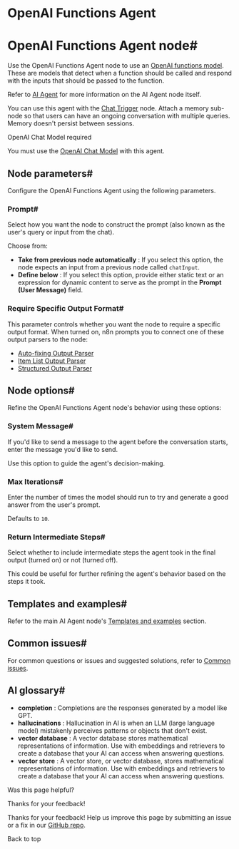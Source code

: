 # OpenAI Functions Agent

[ ](https://github.com/n8n-io/n8n-docs/edit/main/docs/integrations/builtin/cluster-nodes/root-nodes/n8n-nodes-langchain.agent/openai-functions-agent.md "Edit this page")

# OpenAI Functions Agent node#

Use the OpenAI Functions Agent node to use an [OpenAI functions model](https://platform.openai.com/docs/guides/function-calling). These are models that detect when a function should be called and respond with the inputs that should be passed to the function.

Refer to [AI Agent](../) for more information on the AI Agent node itself.

You can use this agent with the [Chat Trigger](../../../../core-nodes/n8n-nodes-langchain.chattrigger/) node. Attach a memory sub-node so that users can have an ongoing conversation with multiple queries. Memory doesn't persist between sessions.

OpenAI Chat Model required

You must use the [OpenAI Chat Model](../../../sub-nodes/n8n-nodes-langchain.lmchatopenai/) with this agent.

## Node parameters#

Configure the OpenAI Functions Agent using the following parameters.

### Prompt#

Select how you want the node to construct the prompt (also known as the user's query or input from the chat).

Choose from:

  * **Take from previous node automatically** : If you select this option, the node expects an input from a previous node called `chatInput`.
  * **Define below** : If you select this option, provide either static text or an expression for dynamic content to serve as the prompt in the **Prompt (User Message)** field.



### Require Specific Output Format#

This parameter controls whether you want the node to require a specific output format. When turned on, n8n prompts you to connect one of these output parsers to the node:

  * [Auto-fixing Output Parser](../../../sub-nodes/n8n-nodes-langchain.outputparserautofixing/)
  * [Item List Output Parser](../../../sub-nodes/n8n-nodes-langchain.outputparseritemlist/)
  * [Structured Output Parser](../../../sub-nodes/n8n-nodes-langchain.outputparserstructured/)



## Node options#

Refine the OpenAI Functions Agent node's behavior using these options:

### System Message#

If you'd like to send a message to the agent before the conversation starts, enter the message you'd like to send.

Use this option to guide the agent's decision-making.

### Max Iterations#

Enter the number of times the model should run to try and generate a good answer from the user's prompt.

Defaults to `10`.

### Return Intermediate Steps#

Select whether to include intermediate steps the agent took in the final output (turned on) or not (turned off).

This could be useful for further refining the agent's behavior based on the steps it took.

## Templates and examples#

Refer to the main AI Agent node's [Templates and examples](../#templates-and-examples) section.

## Common issues#

For common questions or issues and suggested solutions, refer to [Common issues](../common-issues/).

## AI glossary#

  * **completion** : Completions are the responses generated by a model like GPT.
  * **hallucinations** : Hallucination in AI is when an LLM (large language model) mistakenly perceives patterns or objects that don't exist.
  * **vector database** : A vector database stores mathematical representations of information. Use with embeddings and retrievers to create a database that your AI can access when answering questions.
  * **vector store** : A vector store, or vector database, stores mathematical representations of information. Use with embeddings and retrievers to create a database that your AI can access when answering questions.

Was this page helpful? 

Thanks for your feedback! 

Thanks for your feedback! Help us improve this page by submitting an issue or a fix in our [GitHub repo](https://github.com/n8n-io/n8n-docs). 

Back to top 
